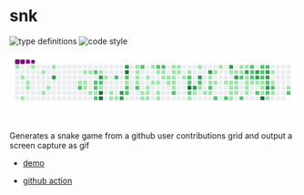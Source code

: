 # snk

![type definitions](https://img.shields.io/npm/types/typescript?style=flat-square)
![code style](https://img.shields.io/badge/code_style-prettier-ff69b4.svg?style=flat-square)

![](https://raw.githubusercontent.com/Platane/snk/output/github-contribution-grid-snake.gif)

Generates a snake game from a github user contributions grid and output a screen capture as gif

- [demo](https://platane.github.io/snk/interactive.html)

- [github action](https://github.com/marketplace/actions/generate-snake-game-from-github-contribution-grid)

